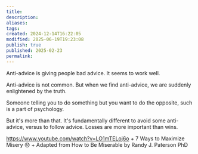 ```yaml
---
title: 
description: 
aliases: 
tags: 
created: 2024-12-14T16:22:05
modified: 2025-06-19T19:23:08
publish: true
published: 2025-02-23
permalink: 
---
```


Anti-advice is giving people bad advice. It seems to work well.

Anti-advice is not common. But when we find anti-advice, we are suddenly enlightened by the truth.

Someone telling you to do something but you want to do the opposite, such is a part of psychology.

But it's more than that. It's fundamentally different to avoid some anti-advice, versus to follow advice. Losses are more important than wins.

https://www.youtube.com/watch?v=LO1mTELoj6o + 7 Ways to Maximize Misery 😞 + Adapted from How to Be Miserable by Randy J. Paterson PhD
